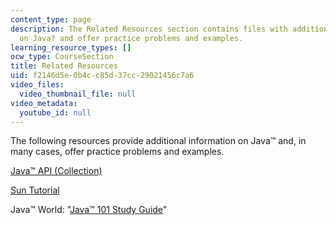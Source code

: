 ```yaml
---
content_type: page
description: The Related Resources section contains files with additional information
  on Java? and offer practice problems and examples.
learning_resource_types: []
ocw_type: CourseSection
title: Related Resources
uid: f2146d5e-0b4c-c85d-37cc-29021456c7a6
video_files:
  video_thumbnail_file: null
video_metadata:
  youtube_id: null
---
```


The following resources provide additional information on Java™ and, in many cases, offer practice problems and examples.

[Java™ API (Collection)](http://java.sun.com/j2se/1.5.0/docs/api/index.html?java/util/Collection.html)

[Sun Tutorial](http://java.sun.com/docs/books/tutorial/index.html)

Java™ World: "[Java™ 101 Study Guide](https://www.javaworld.com/blog/java-101/)"